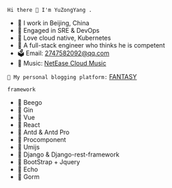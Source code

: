 `Hi there 👋 I'm YuZongYang .`

* 📍 I work in Beijing, China
* 🍉 Engaged in SRE & DevOps
* 🐳 Love cloud native, Kubernetes
* 📗 A full-stack engineer who thinks he is competent
* 🗳 Email: 2747582092@qq.com
* 🍅 Music: [NetEase Cloud Music](https://music.163.com/#/artist?id=51129489)



`🍊 My personal blogging platform:`
[FANTASY](https://igolang.cn)

`framework`
* 🍋 Beego
* 🍌 Gin
* 🍍 Vue
* 🥭 React
* 🍎 Antd & Antd Pro
* 🍏 Procomponent
* 🍐 Umijs
* 🍑 Django & Django-rest-framework
* 🥕 BootStrap + Jquery
* 🍊 Echo
* 🍇 Gorm
